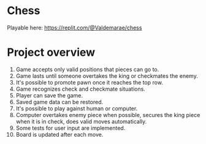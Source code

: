# Chess
Playable here: https://replit.com/@Valdemarae/chess

# Project overview
1. Game accepts only valid positions that pieces can go to.
2. Game lasts until someone overtakes the king or checkmates the enemy.
3. It's possible to promote pawn once it reaches the top row.
4. Game recognizes check and checkmate situations.
5. Player can save the game.
6. Saved game data can be restored.
7. It's possible to play against human or computer.
8. Computer overtakes enemy piece when possible, secures the king piece when it is in check, does valid moves automatically.
9. Some tests for user input are implemented.
10. Board is updated after each move.